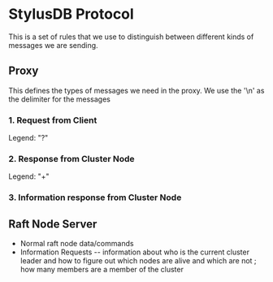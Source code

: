 # StylusDB Protocol

This is a set of rules that we use to distinguish between different kinds of messages we are sending.

## Proxy
This defines the types of messages we need in the proxy.
We use the '\n' as the delimiter for the messages

### 1. Request from Client

Legend: "?"

### 2. Response from Cluster Node

Legend: "+"


### 3. Information response from Cluster Node





## Raft Node Server
- Normal raft node data/commands
- Information Requests -- information about who is the current cluster leader and how to figure out which nodes are alive and which are not ; how many members are a member of the cluster